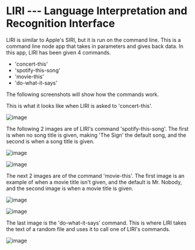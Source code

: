 # **LIRI** --- Language Interpretation and Recognition Interface

LIRI is similar to Apple's SIRI, but it is run on the command line. This is a command line node app that takes in parameters and gives back data. In this app, LIRI has been given 4 commands.

* 'concert-this'
* 'spotify-this-song'
* 'movie-this'
* 'do-what-it-says'

The following screenshots will show how the commands work.

This is what it looks like when LIRI is asked to 'concert-this'.

![image](https://user-images.githubusercontent.com/34128946/50048815-bd282880-009a-11e9-8cc9-cb464b776fe0.png)

The following 2 images are of LIRI's command 'spotify-this-song'. The first is when no song title is given, making 'The Sign' the default song, and the second is when a song title is given.

![image](https://user-images.githubusercontent.com/34128946/50049038-ccaa7000-00a0-11e9-9692-a6c2be07f64f.png)


![image](https://user-images.githubusercontent.com/34128946/50048850-8c94be80-009b-11e9-84b0-29696d0ee57c.png)

The next 2 images are of the command 'movie-this'. The first image is an example of when a movie title isn't given, and the default is Mr. Nobody, and the second image is when a movie title is given.  

![image](https://user-images.githubusercontent.com/34128946/50048878-1b094000-009c-11e9-8e35-712ee01bd617.png)

![image](https://user-images.githubusercontent.com/34128946/50048889-60c60880-009c-11e9-9a47-90227ada5cf5.png)

The last image is the 'do-what-it-says' command. This is where LIRI takes the text of a random file and uses it to call one of LIRI's commands.

![image](https://user-images.githubusercontent.com/34128946/50055069-58f37c00-010f-11e9-93a4-711107b06a8a.png)






